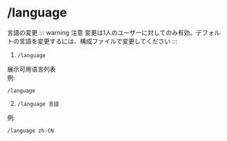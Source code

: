 # /language

言語の変更
::: warning 注意
変更は1人のユーザーに対してのみ有効。デフォルトの言語を変更するには、構成ファイルで変更してください
:::

1. `/language`

展示可用语言列表  
例:
```
/language
```

2. `/language 言語`

例:
```
/language zh-CN
```